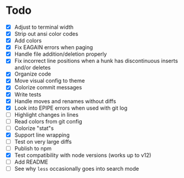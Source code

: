 # Todo

-   [x] Adjust to terminal width
-   [x] Strip out ansi color codes
-   [x] Add colors
-   [x] Fix EAGAIN errors when paging
-   [x] Handle file addition/deletion properly
-   [x] Fix incorrect line positions when a hunk has discontinuous inserts and/or deletes
-   [x] Organize code
-   [x] Move visual config to theme
-   [x] Colorize commit messages
-   [x] Write tests
-   [x] Handle moves and renames without diffs
-   [x] Look into EPIPE errors when used with git log
-   [ ] Highlight changes in lines
-   [ ] Read colors from git config
-   [ ] Colorize "stat"s
-   [x] Support line wrapping
-   [ ] Test on very large diffs
-   [ ] Publish to npm
-   [x] Test compatibility with node versions (works up to v12)
-   [ ] Add README
-   [ ] See why `less` occasionally goes into search mode
